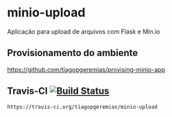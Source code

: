 # minio-upload
Aplicação para upload de arquivos com Flask e Min.io

## Provisionamento do ambiente
https://github.com/tiagopgeremias/provising-minio-app

## Travis-CI [![Build Status](https://travis-ci.org/tiagopgeremias/minio-upload.svg?branch=master)](https://travis-ci.org/tiagopgeremias/minio-upload)
```https://travis-ci.org/tiagopgeremias/minio-upload```
